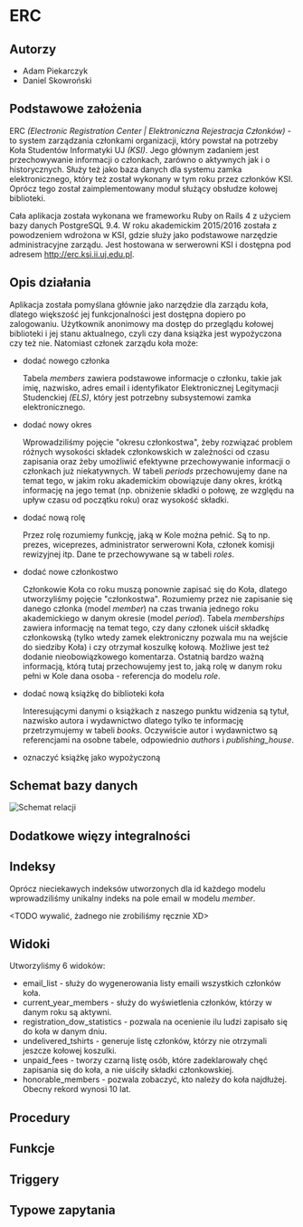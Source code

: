 # ERC

## Autorzy

- Adam Piekarczyk
- Daniel Skowroński

## Podstawowe założenia

ERC *(Electronic Registration Center | Elektroniczna Rejestracja Członków)* - to system zarządzania członkami organizacji, który powstał na potrzeby Koła Studentów Informatyki UJ *(KSI)*. Jego głównym zadaniem jest przechowywanie informacji o członkach, zarówno o aktywnych jak i o historycznych. Służy też jako baza danych dla systemu zamka elektronicznego, który też został wykonany w tym roku przez członków KSI. Oprócz tego został zaimplementowany moduł służący obsłudze kołowej biblioteki.

Cała aplikacja została wykonana we frameworku Ruby on Rails 4 z użyciem bazy danych PostgreSQL 9.4. W roku akademickim 2015/2016 została z powodzeniem wdrożona w KSI, gdzie służy jako podstawowe narzędzie administracyjne zarządu. Jest hostowana w serwerowni KSI i dostępna pod adresem http://erc.ksi.ii.uj.edu.pl.

## Opis działania

Aplikacja została pomyślana głównie jako narzędzie dla zarządu koła, dlatego większość jej funkcjonalności jest dostępna dopiero po zalogowaniu. Użytkownik anonimowy ma dostęp do przeglądu kołowej biblioteki i jej stanu aktualnego, czyli czy dana książka jest wypożyczona czy też nie. Natomiast członek zarządu koła może:

- dodać nowego członka
 
  Tabela *members* zawiera podstawowe informacje o członku, takie jak imię, nazwisko, adres email i identyfikator Elektronicznej Legitymacji Studenckiej *(ELS)*, który jest potrzebny subsystemowi zamka elektronicznego.

- dodać nowy okres

  Wprowadziliśmy pojęcie "okresu członkostwa", żeby rozwiązać problem różnych wysokości składek członkowskich w zależności od czasu zapisania oraz żeby umożliwić efektywne przechowywanie informacji o członkach już niekatywnych. W tabeli *periods* przechowujemy dane na temat tego, w jakim roku akademickim obowiązuje dany okres, krótką informację na jego temat (np. obniżenie składki o połowę, ze względu na upływ czasu od początku roku) oraz wysokość składki.

- dodać nową rolę

  Przez rolę rozumiemy funkcję, jaką w Kole można pełnić. Są to np. prezes, wiceprezes, administrator serwerowni Koła, członek komisji rewizyjnej itp.
  Dane te przechowywane są w tabeli *roles*.

- dodać nowe członkostwo

  Członkowie Koła co roku muszą ponownie zapisać się do Koła, dlatego utworzyliśmy pojęcie "członkostwa". Rozumiemy przez nie zapisanie się danego członka (model *member*) na czas trwania jednego roku akademickiego w danym okresie (model *period*). Tabela *memberships* zawiera informację na temat tego, czy dany członek uiścił składkę członkowską (tylko wtedy zamek elektroniczny pozwala mu na wejście do siedziby Koła) i czy otrzymał koszulkę kołową. Możliwe jest też dodanie nieobowiązkowego komentarza. Ostatnią bardzo ważną informacją, którą tutaj przechowujemy jest to, jaką rolę w danym roku pełni w Kole dana osoba - referencja do modelu *role*.

- dodać nową książkę do biblioteki koła

  Interesującymi danymi o książkach z naszego punktu widzenia są tytuł, nazwisko autora i wydawnictwo dlatego tylko te informację przetrzymujemy w tabeli *books*. Oczywiście autor i wydawnictwo są referencjami na osobne tabele, odpowiednio *authors* i *publishing_house*.

- oznaczyć książkę jako wypożyczoną

## Schemat bazy danych

![Schemat relacji](./erd.png)

## Dodatkowe więzy integralności

## Indeksy

Oprócz nieciekawych indeksów utworzonych dla id każdego modelu wprowadziliśmy unikalny indeks na pole email w modelu *member*.

<TODO wywalić, żadnego nie zrobiliśmy ręcznie XD>

## Widoki

Utworzyliśmy 6 widoków:

- email_list - służy do wygenerowania listy emaili wszystkich członków koła.
- current_year_members - służy do wyświetlenia członków, którzy w danym roku są aktywni.
- registration_dow_statistics - pozwala na ocenienie ilu ludzi zapisało się do koła w danym dniu.
- undelivered_tshirts - generuje listę członków, którzy nie otrzymali jeszcze kołowej koszulki.
- unpaid_fees - tworzy czarną listę osób, które zadeklarowały chęć zapisania się do koła, a nie uiściły składki członkowskiej.
- honorable_members - pozwala zobaczyć, kto należy do koła najdłużej. Obecny rekord wynosi 10 lat.

## Procedury

## Funkcje

## Triggery

## Typowe zapytania